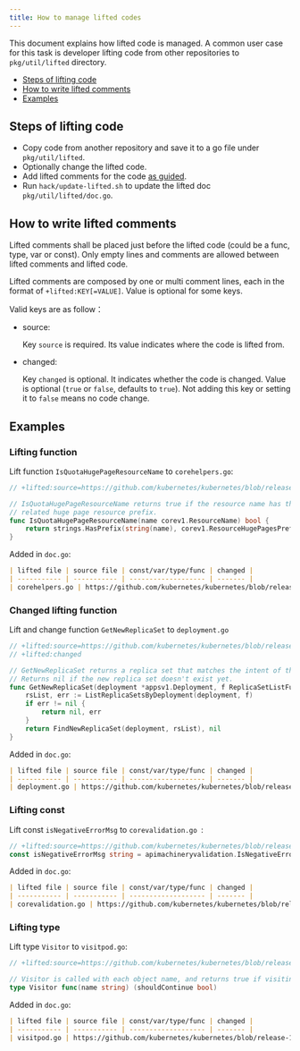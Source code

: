 ```yaml
---
title: How to manage lifted codes
---
```


This document explains how lifted code is managed.
A common user case for this task is developer lifting code from other repositories to `pkg/util/lifted` directory.

- [Steps of lifting code](#steps-of-lifting-code)
- [How to write lifted comments](#how-to-write-lifted-comments)
- [Examples](#examples)

## Steps of lifting code

- Copy code from another repository and save it to a go file under `pkg/util/lifted`.
- Optionally change the lifted code.
- Add lifted comments for the code [as guided](#how-to-write-lifted-comments).
- Run `hack/update-lifted.sh` to update the lifted doc `pkg/util/lifted/doc.go`.

## How to write lifted comments

Lifted comments shall be placed just before the lifted code (could be a func, type, var or const).
Only empty lines and comments are allowed between lifted comments and lifted code.

Lifted comments are composed by one or multi comment lines, each in the format of `+lifted:KEY[=VALUE]`. Value is optional for some keys.

Valid keys are as follow：

- source:

  Key `source` is required. Its value indicates where the code is lifted from.

- changed:

  Key `changed` is optional. It indicates whether the code is changed.
  Value is optional (`true` or `false`, defaults to `true`).
  Not adding this key or setting it to `false` means no code change.

## Examples

### Lifting function

Lift function `IsQuotaHugePageResourceName` to `corehelpers.go`:

```go
// +lifted:source=https://github.com/kubernetes/kubernetes/blob/release-1.23/pkg/apis/core/helper/helpers.go#L57-L61

// IsQuotaHugePageResourceName returns true if the resource name has the quota
// related huge page resource prefix.
func IsQuotaHugePageResourceName(name corev1.ResourceName) bool {
	return strings.HasPrefix(string(name), corev1.ResourceHugePagesPrefix) || strings.HasPrefix(string(name), corev1.ResourceRequestsHugePagesPrefix)
}
```

Added in `doc.go`:

```markdown
| lifted file | source file | const/var/type/func | changed |
| ----------- | ----------- | ------------------- | ------- |
| corehelpers.go | https://github.com/kubernetes/kubernetes/blob/release-1.23/pkg/apis/core/helper/helpers.go#L57-L61 | func IsQuotaHugePageResourceName | N |
```

### Changed lifting function

Lift and change function `GetNewReplicaSet` to `deployment.go`

```go
// +lifted:source=https://github.com/kubernetes/kubernetes/blob/release-1.22/pkg/controller/deployment/util/deployment_util.go#L536-L544
// +lifted:changed

// GetNewReplicaSet returns a replica set that matches the intent of the given deployment; get ReplicaSetList from client interface.
// Returns nil if the new replica set doesn't exist yet.
func GetNewReplicaSet(deployment *appsv1.Deployment, f ReplicaSetListFunc) (*appsv1.ReplicaSet, error) {
	rsList, err := ListReplicaSetsByDeployment(deployment, f)
	if err != nil {
		return nil, err
	}
	return FindNewReplicaSet(deployment, rsList), nil
}
```

Added in `doc.go`:

```markdown
| lifted file | source file | const/var/type/func | changed |
| ----------- | ----------- | ------------------- | ------- |
| deployment.go | https://github.com/kubernetes/kubernetes/blob/release-1.22/pkg/controller/deployment/util/deployment_util.go#L536-L544 | func GetNewReplicaSet | Y |
```

### Lifting const

Lift const `isNegativeErrorMsg` to `corevalidation.go `:

```go
// +lifted:source=https://github.com/kubernetes/kubernetes/blob/release-1.22/pkg/apis/core/validation/validation.go#L59
const isNegativeErrorMsg string = apimachineryvalidation.IsNegativeErrorMsg
```

Added in `doc.go`:

```markdown
| lifted file | source file | const/var/type/func | changed |
| ----------- | ----------- | ------------------- | ------- |
| corevalidation.go | https://github.com/kubernetes/kubernetes/blob/release-1.22/pkg/apis/core/validation/validation.go#L59 | const isNegativeErrorMsg | N |
```

### Lifting type

Lift type `Visitor` to `visitpod.go`:

```go
// +lifted:source=https://github.com/kubernetes/kubernetes/blob/release-1.23/pkg/api/v1/pod/util.go#L82-L83

// Visitor is called with each object name, and returns true if visiting should continue
type Visitor func(name string) (shouldContinue bool)
```

Added in `doc.go`:

```markdown
| lifted file | source file | const/var/type/func | changed |
| ----------- | ----------- | ------------------- | ------- |
| visitpod.go | https://github.com/kubernetes/kubernetes/blob/release-1.23/pkg/api/v1/pod/util.go#L82-L83 | type Visitor | N |
```
